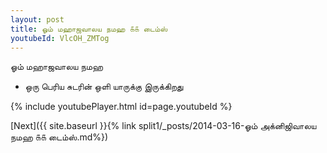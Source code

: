 ```yaml
---
layout: post
title: ஓம் மஹாஜவாலய நமஹ ௧௧ டைம்ஸ்
youtubeId: VlcOH_ZMTog
---
```

 
 
 ஓம் மஹாஜவாலய நமஹ  
 
 -  ஒரு பெரிய சுடரின் ஒளி யாருக்கு இருக்கிறது 
 
  
 
  
 
 
 
 
 
 


{% include youtubePlayer.html id=page.youtubeId %}
 
[Next]({{ site.baseurl }}{% link  split1/_posts/2014-03-16-ஓம் அக்னிஜிவாலய நமஹ ௧௧ டைம்ஸ்.md%})
 

